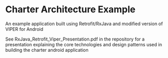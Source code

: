 # Charter Architecture Example

An example application built using Retrofit/RxJava and modified version of VIPER for Android

See RxJava_Retrofit_Viper_Presentation.pdf in the repository for a presentation explaining the core technologies and design patterns used in building the charter android application 
